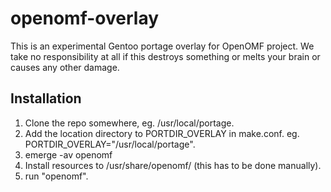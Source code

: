 openomf-overlay
===============

This is an experimental Gentoo portage overlay for OpenOMF project. We take no responsibility
at all if this destroys something or melts your brain or causes any other damage.

Installation
------------

1. Clone the repo somewhere, eg. /usr/local/portage.
2. Add the location directory to PORTDIR_OVERLAY in make.conf. eg. PORTDIR_OVERLAY="/usr/local/portage".
3. emerge -av openomf
4. Install resources to /usr/share/openomf/ (this has to be done manually).
5. run "openomf".
